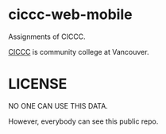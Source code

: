# ciccc-web-mobile

Assignments of CICCC.

[CICCC](https://ciccc.ca/) is community college at Vancouver.

# LICENSE

NO ONE CAN USE THIS DATA.

However, everybody can see this public repo.
